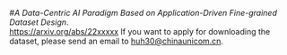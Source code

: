 #_A Data-Centric AI Paradigm Based on Application-Driven Fine-grained Dataset Design_.  
https://arxiv.org/abs/22xxxxx 
If you want to apply for downloading the dataset, please send an email to huh30@chinaunicom.cn.
